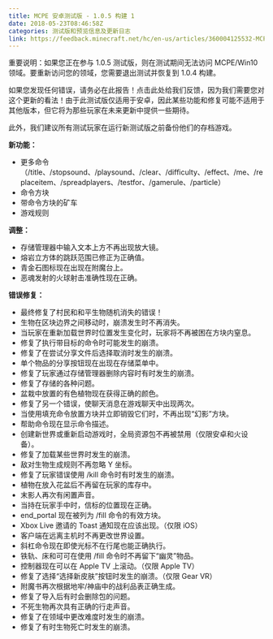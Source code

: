 ```yaml
---
title: MCPE 安卓测试版 - 1.0.5 构建 1
date: 2018-05-23T08:46:58Z
categories: 测试版和预览信息及更新日志
link: https://feedback.minecraft.net/hc/en-us/articles/360004125532-MCPE-Android-Beta-1-0-5-Build-1
---
```


重要说明：如果您正在参与 1.0.5 测试版，则在测试期间无法访问 MCPE/Win10 领域。要重新访问您的领域，您需要退出测试并恢复到 1.0.4 构建。

如果您发现任何错误，请务必在此报告！点击此处给我们反馈，因为我们需要您对这个更新的看法！由于此测试版仅适用于安卓，因此某些功能和修复可能不适用于其他版本，但它将为那些玩家在未来更新中提供一些期待。

此外，我们建议所有测试玩家在运行新测试版之前备份他们的存档游戏。

**新功能：**

- 更多命令（/title、/stopsound、/playsound、/clear、/difficulty、/effect、/me、/replaceitem、/spreadplayers、/testfor、/gamerule、/particle）
- 命令方块
- 带命令方块的矿车
- 游戏规则

  
**调整：**

- 存储管理器中输入文本上方不再出现放大镜。
- 熔岩立方体的跳跃范围已修正为正确值。
- 青金石图标现在出现在附魔台上。
- 恶魂发射的火球射击准确性现在正确。

  
**错误修复：**

- 最终修复了村民和和平生物随机消失的错误！
- 生物在区块边界之间移动时，崩溃发生时不再消失。
- 当玩家在重新加载世界时位置发生变化时，玩家将不再被困在方块内窒息。
- 修复了执行带目标的命令时可能发生的崩溃。
- 修复了在尝试分享文件后选择取消时发生的崩溃。
- 单个物品的分享按钮现在出现在存储菜单中。
- 修复了玩家通过存储管理器删除内容时有时发生的崩溃。
- 修复了存储的各种问题。
- 盆栽中放置的有色植物现在获得正确的颜色。
- 修复了另一个错误，使聊天消息在游戏聊天中出现两次。
- 当使用填充命令放置方块并立即销毁它们时，不再出现“幻影”方块。
- 帮助命令现在显示命令描述。
- 创建新世界或重新启动游戏时，全局资源包不再被禁用（仅限安卓和火设备）。
- 修复了加载某些世界时发生的崩溃。
- 敌对生物生成规则不再忽略 Y 坐标。
- 修复了玩家错误使用 /kill 命令时有时发生的崩溃。
- 植物在放入花盆后不再留在玩家的库存中。
- 末影人再次有闲置声音。
- 当持在玩家手中时，信标的位置现在正确。
- end_portal 现在被列为 /fill 命令的有效方块。
- Xbox Live 邀请的 Toast 通知现在应该出现。（仅限 iOS）
- 客户端在远离主机时不再更改世界设置。
- 斜杠命令现在即使光标不在行尾也能正确执行。
- 铁轨、床和可可在使用 /fill 命令时不再留下“幽灵”物品。
- 控制器现在可以在 Apple TV 上滚动。（仅限 Apple TV）
- 修复了选择“选择新皮肤”按钮时发生的崩溃。（仅限 Gear VR）
- 附魔书再次根据地牢/神庙中的战利品表正确生成。
- 修复了导入后有时会删除包的问题。
- 不死生物再次具有正确的行走声音。
- 修复了在领域中更改难度时发生的崩溃。
- 修复了有时生物死亡时发生的崩溃。